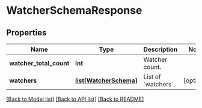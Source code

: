 # WatcherSchemaResponse


## Properties
Name | Type | Description | Notes
------------ | ------------- | ------------- | -------------
**watcher_total_count** | **int** | Watcher count. | 
**watchers** | [**list[WatcherSchema]**](WatcherSchema.md) | List of &#x60;watchers&#x60;. | [optional] 

[[Back to Model list]](../README.md#documentation-for-models) [[Back to API list]](../README.md#documentation-for-api-endpoints) [[Back to README]](../README.md)


